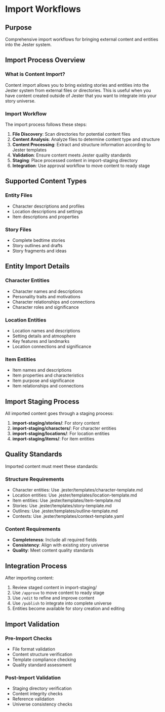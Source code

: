 

# Import Workflows

## Purpose

Comprehensive import workflows for bringing external content and entities into the Jester system.

## Import Process Overview

### What is Content Import?
Content import allows you to bring existing stories and entities into the Jester system from external files or directories. This is useful when you have content created outside of Jester that you want to integrate into your story universe.

### Import Workflow
The import process follows these steps:

1. **File Discovery**: Scan directories for potential content files
2. **Content Analysis**: Analyze files to determine content type and structure
3. **Content Processing**: Extract and structure information according to Jester templates
4. **Validation**: Ensure content meets Jester quality standards
5. **Staging**: Place processed content in import-staging directory
6. **Integration**: Use approval workflow to move content to ready stage

## Supported Content Types

### Entity Files
- Character descriptions and profiles
- Location descriptions and settings
- Item descriptions and properties

### Story Files
- Complete bedtime stories
- Story outlines and drafts
- Story fragments and ideas

## Entity Import Details

### Character Entities
- Character names and descriptions
- Personality traits and motivations
- Character relationships and connections
- Character roles and significance

### Location Entities
- Location names and descriptions
- Setting details and atmosphere
- Key features and landmarks
- Location connections and significance

### Item Entities
- Item names and descriptions
- Item properties and characteristics
- Item purpose and significance
- Item relationships and connections

## Import Staging Process

All imported content goes through a staging process:

1. **import-staging/stories/**: For story content
2. **import-staging/characters/**: For character entities
3. **import-staging/locations/**: For location entities
4. **import-staging/items/**: For item entities

## Quality Standards

Imported content must meet these standards:

### Structure Requirements
- Character entities: Use .jester/templates/character-template.md
- Location entities: Use .jester/templates/location-template.md
- Item entities: Use .jester/templates/item-template.md
- Stories: Use .jester/templates/story-template.md
- Outlines: Use .jester/templates/outline-template.md
- Contexts: Use .jester/templates/context-template.yaml

### Content Requirements
- **Completeness**: Include all required fields
- **Consistency**: Align with existing story universe
- **Quality**: Meet content quality standards

## Integration Process

After importing content:

1. Review staged content in import-staging/
2. Use `/approve` to move content to ready stage
3. Use `/edit` to refine and improve content
4. Use `/publish` to integrate into complete universe
5. Entities become available for story creation and editing

## Import Validation

### Pre-Import Checks
- File format validation
- Content structure verification
- Template compliance checking
- Quality standard assessment

### Post-Import Validation
- Staging directory verification
- Content integrity checks
- Reference validation
- Universe consistency checks
